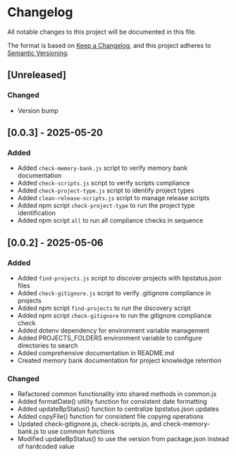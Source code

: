 # Changelog

All notable changes to this project will be documented in this file.

The format is based on [Keep a Changelog](https://keepachangelog.com/en/1.0.0/),
and this project adheres to [Semantic Versioning](https://semver.org/spec/v2.0.0.html).

## [Unreleased]

### Changed

- Version bump

## [0.0.3] - 2025-05-20

### Added

- Added `check-memory-bank.js` script to verify memory bank documentation
- Added `check-scripts.js` script to verify scripts compliance
- Added `check-project-type.js` script to identify project types
- Added `clean-release-scripts.js` script to manage release scripts
- Added npm script `check-project-type` to run the project type identification
- Added npm script `all` to run all compliance checks in sequence

## [0.0.2] - 2025-05-06

### Added

- Added `find-projects.js` script to discover projects with bpstatus.json files
- Added `check-gitignore.js` script to verify .gitignore compliance in projects
- Added npm script `find-projects` to run the discovery script
- Added npm script `check-gitignore` to run the gitignore compliance check
- Added dotenv dependency for environment variable management
- Added PROJECTS_FOLDERS environment variable to configure directories to search
- Added comprehensive documentation in README.md
- Created memory bank documentation for project knowledge retention

### Changed

- Refactored common functionality into shared methods in common.js
- Added formatDate() utility function for consistent date formatting
- Added updateBpStatus() function to centralize bpstatus.json updates
- Added copyFile() function for consistent file copying operations
- Updated check-gitignore.js, check-scripts.js, and check-memory-bank.js to use common functions
- Modified updateBpStatus() to use the version from package.json instead of hardcoded value
